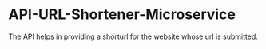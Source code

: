 # API-URL-Shortener-Microservice

The API helps in providing a shorturl for the website whose url is submitted.
